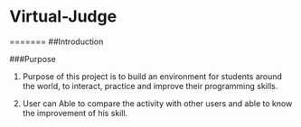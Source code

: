# Virtual-Judge


=======
##Introduction

###Purpose
1. Purpose of this project is to build an environment for students around the world, to interact, practice and improve their programming skills.

2. User can Able to compare the activity with other users and able to know the improvement of his skill.